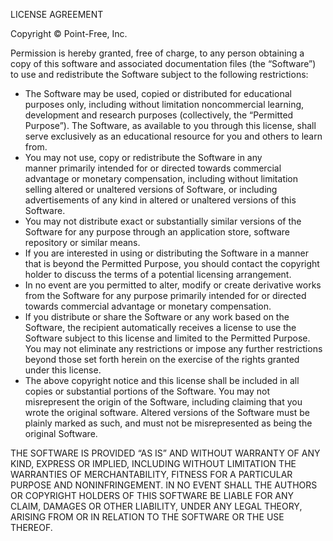 LICENSE AGREEMENT

Copyright © Point-Free, Inc.

Permission is hereby granted, free of charge, to any person obtaining a copy of this software and associated documentation files (the “Software”) to use and redistribute the Software subject to the following restrictions:

* The Software may be used, copied or distributed for educational purposes only, including without limitation noncommercial learning, development and research purposes (collectively, the “Permitted Purpose”).  The Software, as available to you through this license, shall serve exclusively as an educational resource for you and others to learn from.
* You may not use, copy or redistribute the Software in any manner primarily intended for or directed towards commercial advantage or monetary compensation, including without limitation selling altered or unaltered versions of Software, or including advertisements of any kind in altered or unaltered versions of this Software.
* You may not distribute exact or substantially similar versions of the Software for any purpose through an application store, software repository or similar means.
* If you are interested in using or distributing the Software in a manner that is beyond the Permitted Purpose, you should contact the copyright holder to discuss the terms of a potential licensing arrangement.
* In no event are you permitted to alter, modify or create derivative works from the Software for any purpose primarily intended for or directed towards commercial advantage or monetary compensation.
* If you distribute or share the Software or any work based on the Software, the recipient automatically receives a license to use the Software subject to this license and limited to the Permitted Purpose.  You may not eliminate any restrictions or impose any further restrictions beyond those set forth herein on the exercise of the rights granted under this license.
* The above copyright notice and this license shall be included in all copies or substantial portions of the Software.  You may not misrepresent the origin of the Software, including claiming that you wrote the original software.  Altered versions of the Software must be plainly marked as such, and must not be misrepresented as being the original Software.

THE SOFTWARE IS PROVIDED “AS IS” AND WITHOUT WARRANTY OF ANY KIND, EXPRESS OR IMPLIED, INCLUDING WITHOUT LIMITATION THE WARRANTIES OF MERCHANTABILITY, FITNESS FOR A PARTICULAR PURPOSE AND NONINFRINGEMENT. IN NO EVENT SHALL THE AUTHORS OR COPYRIGHT HOLDERS OF THIS SOFTWARE BE LIABLE FOR ANY CLAIM, DAMAGES OR OTHER LIABILITY, UNDER ANY LEGAL THEORY, ARISING FROM OR IN RELATION TO THE SOFTWARE OR THE USE THEREOF.
